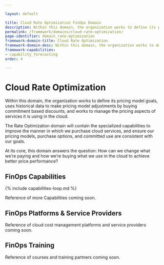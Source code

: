 ```yaml
---

layout: default

title: Cloud Rate Optimization FinOps Domain
description: Within this domain, the organization works to define its pricing model goals, uses historical data to make pricing model adjustments by buying commitment based discounts, and works to manage the pricing aspects of services it is using in the cloud.
permalink: /framework/domains/cloud-rate-optimization/
page-identifier: domain_rate-optimization
framework-domain-title: Cloud Rate Optimization
framework-domain-desc: Within this domain, the organization works to define its pricing model goals, uses historical data to make pricing model adjustments by buying commitment based discounts, and works to manage the pricing aspects of services it is using in the cloud.
framework-capabilities:
- capability_forecasting
order: 4

---
```


# Cloud Rate Optimization

Within this domain, the organization works to define its pricing model goals, uses historical data to make pricing model adjustments by buying commitment based discounts, and works to manage the pricing aspects of services it is using in the cloud.

The Rate Optimization domain will contain the specialized capabilities to improve the manner in which we purchase cloud services, and ensure our pricing models, purchase options, and committed use are consistent with our goals.

At its core, this domain answers the question: How can we change what we’re paying and how we’re buying what we use in the cloud to achieve better price performance?


## FinOps Capabilities

{% include capabilities-loop.md %}

Reference of more Capabilities coming soon.


## FinOps Platforms & Service Providers

Reference of cloud cost management platforms and service providers coming soon.

## FinOps Training

Reference of courses and training partners coming soon.
